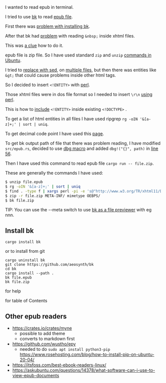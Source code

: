 I wanted to read epub in terminal.

I tried to use [bk](https://crates.io/crates/bk) to read [epub file](https://helion.pl/ksiazki/programowanie-w-jezyku-rust-wydajnosc-i-bezpieczenstwo-jim-blandy-jason-orendorff,prrust.htm).

First there was [problem with installing bk](https://github.com/aeosynth/bk/issues/11).

After that bk had [problem](https://github.com/RazrFalcon/roxmltree/issues/12) with reading `&nbsp;` inside xhtml files.

This was [a clue](https://stackoverflow.com/questions/9625602/how-to-display-nbsp-in-xml-output/50240797#50240797) how to do it.

epub file is zip file. So I have used standard `zip` and `unzip` [commands in Ubuntu](https://unix.stackexchange.com/questions/6596/how-do-i-zip-unzip-on-the-unix-command-line/6599#6599).

I tried to [replace with sed](https://stackoverflow.com/questions/27140408/bash-replacing-a-number-with-unicode-character-using-sed/27141959#27141959), on [multiple files](https://stackoverflow.com/questions/10445934/change-multiple-files/30717770#30717770), but then there was entities like `&gt;` that could cause problems inside other html tags.

So I decided to insert `<!ENTITY>` with [perl](https://unix.stackexchange.com/questions/26284/how-can-i-use-sed-to-replace-a-multi-line-string#comment91067_26289).

Those xhtml files were in dos file format so I needed to insert `\r\n` [using perl](https://www.perlmonks.org/?node_id=890769).

This is how to [include](https://stackoverflow.com/questions/6508860/how-do-i-define-html-entity-references-inside-a-valid-xml-document/6509008#6509008) `<!ENTITY>` inside existing `<!DOCTYPE>` .

To get a list of html entities in all files I have used ripgrep `rg -oIN '&[a-z]+;' | sort | uniq`.

To get decimal code point I have used this [page](https://en.m.wikipedia.org/wiki/List_of_XML_and_HTML_character_entity_references).

To get bk output path of file that there was problem reading, I have modified `src/epub.rs`, decided to use [dbg macro](https://doc.rust-lang.org/std/macro.dbg.html) and added `dbg!("{}", path)` in [line 56](https://github.com/aeosynth/bk/blob/f20adc60a3dcc744a3adbd40ba6aa6917f06d9c7/src/epub.rs#L56).

Then I have used this command to read epub file `cargo run -- file.zip`.

These are generally the commands I have used:

```bash
$ unzip file.epub
$ rg -oIN '&[a-z]+;' | sort | uniq
$ find . -type f | xargs perl -pi -e 's@"http://www.w3.org/TR/xhtml11/DTD/xhtml11.dtd">@"http://www.w3.org/TR/xhtml11/DTD/xhtml11.dtd" [\r\n    <!ENTITY amp "&#38;">\r\n    <!ENTITY gt "&#62;">\r\n    <!ENTITY lt "&#60;">\r\n    <!ENTITY nbsp "&#160;">\r\n]>@g'
$ zip -r file.zip META-INF/ mimetype OEBPS/
$ bk file.zip
```

TIP: You can use the --meta switch to use [bk as a file previewer](https://www.reddit.com/r/commandline/comments/hpmlsm/terminal_epub_reader/fxsrxgr/?utm_source=reddit&utm_medium=web2x&context=3) with eg nnn.

## Install bk

`cargo install bk`

or to install from git

```
cargo uninstall bk
git clone https://github.com/aeosynth/bk
cd bk
cargo install --path .
bk file.epub
bk file.zip
```

<F1> for help

<Tab> for table of Contents

## Other epub readers

- https://crates.io/crates/myne
  - possible to add theme
  - converts to markdown first
- https://github.com/wustho/epy
  - needed to do `sudo apt install python3-pip` https://www.rosehosting.com/blog/how-to-install-pip-on-ubuntu-20-04/
- https://itsfoss.com/best-ebook-readers-linux/
- https://askubuntu.com/questions/14378/what-software-can-i-use-to-view-epub-documents
